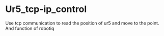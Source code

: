# Ur5_tcp-ip_control
Use tcp communication to read the position of ur5 and move to the point.
And function of robotiq
